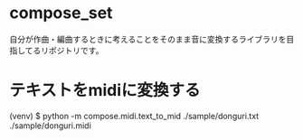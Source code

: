 # compose_set

自分が作曲・編曲するときに考えることをそのまま音に変換するライブラリを目指してるリポジトリです。

# テキストをmidiに変換する

(venv) $ python -m compose.midi.text_to_mid ./sample/donguri.txt ./sample/donguri.midi

